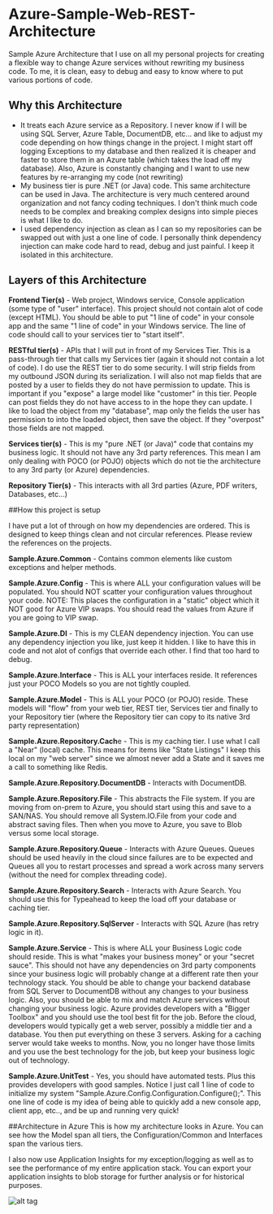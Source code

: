 # Azure-Sample-Web-REST-Architecture
Sample Azure Architecture that I use on all my personal projects for creating a flexible way to change Azure services without rewriting my business code.  To me, it is clean, easy to debug and easy to know where to put various portions of code.

## Why this Architecture
- It treats each Azure service as a Repository.  I never know if I will be using SQL Server, Azure Table, DocumentDB, etc... and like to adjust my code depending on how things change in the project.  I might start off logging Exceptions to my database and then realized it is cheaper and faster to store them in an Azure table (which takes the load off my database).  Also, Azure is constantly changing and I want to use new features by re-arranging my code (not rewriting)
- My business tier is pure .NET (or Java) code.  This same architecture can be used in Java.  The architecture is very much centered around organization and not fancy coding techniques.  I don't think much code needs to be complex and breaking complex designs into simple pieces is what I like to do. 
- I used dependency injection as clean as I can so my repositories can be swapped out with just a one line of code.  I personally think dependency injection can make code hard to read, debug and just painful.  I keep it isolated in this architecture.


## Layers of this Architecture

**Frontend Tier(s)** - Web project, Windows service, Console application (some type of "user" interface).  This project should not contain alot of code (except HTML).  You should be able to put "1 line of code" in your console app and the same "1 line of code" in your Windows service.  The line of code should call to your services tier to "start itself".  

**RESTful tier(s)** - APIs that I will put in front of my Services Tier.  This is a pass-through tier that calls my Services tier (again it should not contain a lot of code).  I do use the REST tier to do some security.  I will strip fields from my outbound JSON during its serialization.  I will also not map fields that are posted by a user to fields they do not have permission to update.  This is important if you "expose" a large model like "customer" in this tier.  People can post fields they do not have access to in the hope they can update.  I like to load the object from my "database", map only the fields the user has permission to into the loaded object, then save the object.  If they "overpost" those fields are not mapped.

**Services tier(s)** - This is my "pure .NET (or Java)" code that contains my business logic.  It should not have any 3rd party references.  This mean I am only dealing with POCO (or POJO) objects which do not tie the architecture to any 3rd party (or Azure) dependencies.

**Repository Tier(s)** - This interacts with all 3rd parties (Azure, PDF writers, Databases, etc...)


##How this project is setup

I have put a lot of through on how my dependencies are ordered.  This is designed to keep things clean and not circular references.  Please review the references on the projects.


**Sample.Azure.Common** - Contains common elements like custom exceptions and helper methods.

**Sample.Azure.Config** - This is where ALL your configuration values will be populated.  You should NOT scatter your configuration values throughout your code. NOTE: This places the configuration in a "static" object which it NOT good for Azure VIP swaps.  You should read the values from Azure if you are going to VIP swap.

**Sample.Azure.DI** - This is my CLEAN dependency injection.  You can use any dependency injection you like, just keep it hidden.  I like to have this in code and not alot of configs that override each other.  I find that too hard to debug.

**Sample.Azure.Interface** - This is ALL your interfaces reside.  It references just your POCO Models so you are not tightly coupled.

**Sample.Azure.Model** - This is ALL your POCO (or POJO) reside.  These models will "flow" from your web tier, REST tier, Services tier and finally to your Repository tier (where the Repository tier can copy to its native 3rd party representation)

**Sample.Azure.Repository.Cach**e - This is my caching tier. I use what I call a "Near" (local) cache.  This means for items like "State Listings" I keep this local on my "web server" since we almost never add a State and it saves me a call to something like Redis.

**Sample.Azure.Repository.DocumentDB** - Interacts with DocumentDB.

**Sample.Azure.Repository.File** - This abstracts the File system.  If you are moving from on-prem to Azure, you should start using this and save to a SAN/NAS. You should remove all System.IO.File from your code and abstract saving files.  Then when you move to Azure, you save to Blob versus some local storage.

**Sample.Azure.Repository.Queue** - Interacts with Azure Queues.  Queues should be used heavily in the cloud since failures are to be expected and Queues all you to restart processes and spread a work across many servers (without the need for complex threading code).

**Sample.Azure.Repository.Search** - Interacts with Azure Search.  You should use this for Typeahead to keep the load off your database or caching tier.

**Sample.Azure.Repository.SqlServer** - Interacts with SQL Azure (has retry logic in it).

**Sample.Azure.Service** - This is where ALL your Business Logic code should reside.  This is what "makes your business money" or your "secret sauce".  This should not have any dependencies on 3rd party components since your business logic will probably change at a different rate then your technology stack. You should be able to change your backend database from SQL Server to DocumentDB without any changes to your business logic.  Also, you should be able to mix and match Azure services without changing your business logic.  Azure provides developers with a "Bigger Toolbox" and you should use the tool best fit for the job.  Before the cloud, developers would typically get a web server, possibly a middle tier and a database.  You then put everything on these 3 servers.  Asking for a caching server would take weeks to months.  Now, you no longer have those limits and you use the best technology for the job, but keep your business logic out of technology.

**Sample.Azure.UnitTest** - Yes, you should have automated tests.  Plus this provides developers with good samples.  Notice I just call 1 line of code to initialize my system "Sample.Azure.Config.Configuration.Configure();".  This one line of code is my idea of being able to quickly add a new console app, client app, etc.., and be up and running very quick!

##Architecture in Azure
This is how my architecture looks in Azure.  You can see how the Model span all tiers, the Configuration/Common and Interfaces span the various tiers.

I also now use Application Insights for my exception/logging as well as to see the performance of my entire application stack.  You can export your application insights to blob storage for further analysis or for historical purposes.

![alt tag](https://samplebase.blob.core.windows.net/architecture/AdamPaternostroArchitecture.png?st=2017-03-07T14%3A17%3A00Z&se=2025-03-08T14%3A17%3A00Z&sp=rl&sv=2015-12-11&sr=b&sig=1di7%2Bt0nAgIAbkdCN4%2BQssyf1ktos8K6RDMnYSScb88%3D)



